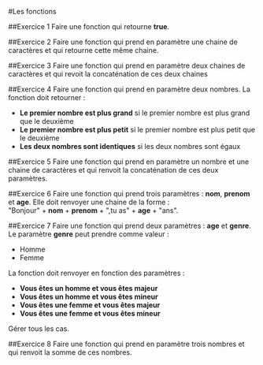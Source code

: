 #Les fonctions

##Exercice 1
Faire une fonction qui retourne **true**.

##Exercice 2
Faire une fonction qui prend en paramètre une chaine de caractères et qui retourne cette même chaine.

##Exercice 3
Faire une fonction qui prend en paramètre deux chaines de caractères et qui revoit la concaténation de ces deux chaines

##Exercice 4
Faire une fonction qui prend en paramètre deux nombres. La fonction doit retourner :
- **Le premier nombre est plus grand** si le premier nombre est plus grand que le deuxième
- **Le premier nombre est plus petit** si le premier nombre est plus petit que le deuxième
- **Les deux nombres sont identiques** si les deux nombres sont égaux

##Exercice 5
Faire une fonction qui prend en paramètre un nombre et une chaine de caractères et qui renvoit la concaténation de ces deux paramètres.

##Exercice 6
Faire une fonction qui prend trois paramètres : **nom**, **prenom** et **age**. Elle doit renvoyer une chaine de la forme :  
"Bonjour" + **nom** + **prenom** + ",tu as" + **age** + "ans".

##Exercice 7
Faire une fonction qui prend deux paramètres : **age** et **genre**. Le paramètre **genre** peut prendre comme valeur :
- Homme
- Femme  

La fonction doit renvoyer en fonction des paramètres :
- **Vous êtes un homme et vous êtes majeur**
- **Vous êtes un homme et vous êtes mineur**
- **Vous êtes une femme et vous êtes majeur**
- **Vous êtes une femme et vous êtes mineur**

Gérer tous les cas.

##Exercice 8
Faire une fonction qui prend en paramètre trois nombres et qui renvoit la somme de ces nombres.  

